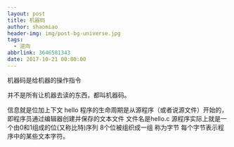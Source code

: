 ```yaml
---
layout: post
title: 机器码
author: shaomiao
header-img: img/post-bg-universe.jpg
tags:
  - 逆向
abbrlink: 3646581343
date: 2017-10-21 00:00:00
---
```

机器码是给机器的操作指令

并不是所有让机器去读的东西，都叫机器码。

信息就是位加上下文
hello 程序的生命周期是从源程序（或者说源文件）开始的，即程序员通过编辑器创建并保存的文本文件 文件名是hello.c 源程序实际上就是一个由0和1组成的位(又称比特)序列 8个位被组织成一组 称为字节 每个字节表示程序中的某些文本字符。

